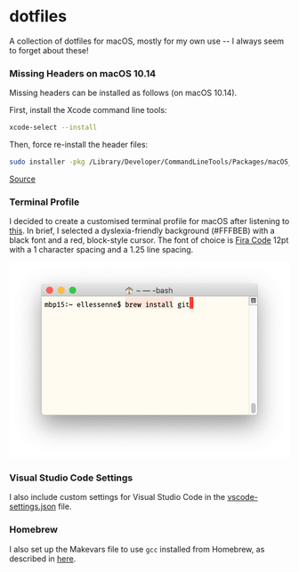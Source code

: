 # dotfiles

A collection of dotfiles for macOS, mostly for my own use -- I always seem to forget about these!

### Missing Headers on macOS 10.14

Missing headers can be installed as follows (on macOS 10.14).

First, install the Xcode command line tools:

```bash
xcode-select --install
```

Then, force re-install the header files:


```bash
sudo installer -pkg /Library/Developer/CommandLineTools/Packages/macOS_SDK_headers_for_macOS_10.14.pkg -target /
```

[Source](https://donatstudios.com/MojaveMissingHeaderFiles)

### Terminal Profile

I decided to create a customised terminal profile for macOS after listening to [this](https://atp.fm/episodes/341).
In brief, I selected a dyslexia-friendly background (#FFFBEB) with a black font and a red, block-style cursor.
The font of choice is [Fira Code](https://github.com/tonsky/FiraCode) 12pt with a 1 character spacing and a 1.25 line spacing.

![ellessenne terminal screenshot](https://raw.githubusercontent.com/ellessenne/dotfiles/master/ellessenne-terminal.png)

### Visual Studio Code Settings

I also include custom settings for Visual Studio Code in the [vscode-settings.json](https://raw.githubusercontent.com/ellessenne/dotfiles/master/vscode-settings.json) file.

### Homebrew

I also set up the Makevars file to use `gcc` installed from Homebrew, as described in [here](https://nistara.net/post/compile-issues-r/).